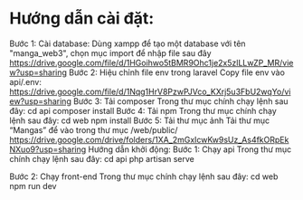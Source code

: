 # **Hướng dẫn cài đặt:**
Bước 1: Cài database:
Dùng xampp để tạo một database với tên "manga_web3", chọn mục import để nhập file sau đây https://drive.google.com/file/d/1HGoihwo5tBMR9Ohc1je2x5zlLLwZP_MR/view?usp=sharing
Bước 2: Hiệu chỉnh file env trong laravel
Copy file env vào api/.env: https://drive.google.com/file/d/1Nqg1HrV8PzwPJVco_KXrj5u3FbU2wqYo/view?usp=sharing
Bước 3: Tải composer
Trong thư mục chính chạy lệnh sau đây:
cd api
composer install
Bước 4: Tải npm
Trong thư mục chính chạy lệnh sau đây:
cd web
npm install
Bước 5: Tải thư mục ảnh
Tải thư mục “Mangas” để vào trong thư mục /web/public/
https://drive.google.com/drive/folders/1XA_2mGxIcwKw9sUz_As4fkORpEkNXuo9?usp=sharing
Hướng dẫn khởi động:
Bước 1: Chạy api
Trong thư mục chính chạy lệnh sau đây:
cd api
php artisan serve

Bước 2: Chạy front-end
Trong thư mục chính chạy lệnh sau đây:
cd web
npm run dev

